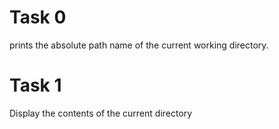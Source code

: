 # Task 0
prints the absolute path name of the current working directory.

# Task 1
Display the contents of the current directory
